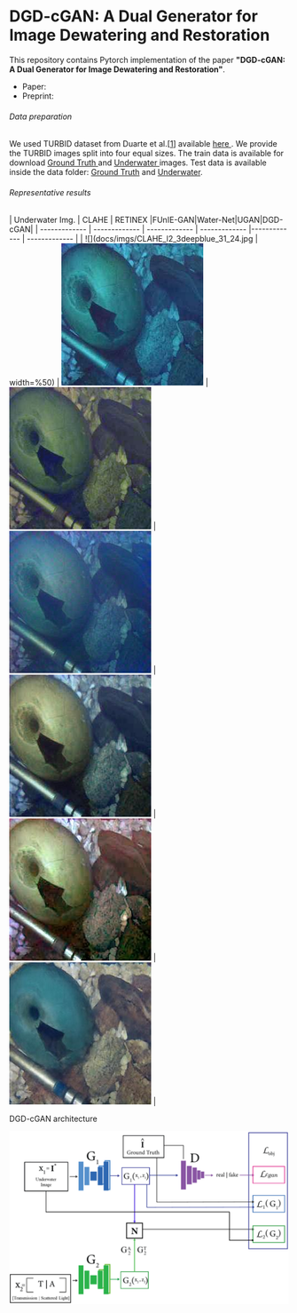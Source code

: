 # DGD-cGAN: A Dual Generator for Image Dewatering and Restoration

This repository contains Pytorch implementation of the paper **"DGD-cGAN: A Dual Generator for Image Dewatering and Restoration"**.
<ul>
  <li> Paper: </li>
  <li> Preprint:</li>
      </ul>
      
      
###### Data preparation  
We used TURBID dataset from Duarte et al.[<a href="http://amandaduarte.com.br/turbid/Turbid_Dataset.pdf" target="_blank">1</a>] available <a href="http://amandaduarte.com.br/turbid/ " target="_blank"> here </a>.
We provide the TURBID images split into four equal sizes. The train data is available for download <a href="https://drive.google.com/file/d/13yxI85JUdsbplM7-Hh8sywIXoom-6hZu/view?usp=sharing" target="_blank"> Ground Truth </a> and <a href="https://drive.google.com/file/d/1XZesr1UCuxnp0gQ3k5tESQd7tkHvCm6t/view?usp=sharing" target="_blank"> Underwater </a> images. Test data is available inside the data folder: [Ground Truth](data/Test_groundtruth.zip) and [Underwater](data/Test_underwater.zip).

###### Representative results

| Underwater Img. | CLAHE | RETINEX |FUnIE-GAN|Water-Net|UGAN|DGD-cGAN|
| ------------- | ------------- | ------------- | ------------- |------------- | ------------- |
| ![](docs/imgs/CLAHE_l2_3deepblue_31_24.jpg | width=%50) | ![](docs/imgs/CLAHE_l2_3deepblue_31_24.jpg) | ![](docs/imgs/RETINEX_l2_3deepblue_31_24.jpg) |![](docs/imgs/FUNIE_GAN_l2_3deepblue_31_24.jpg) | ![](docs/imgs/WATER_NET_l2_3deepblue_31_24.jpg) | ![](docs/imgs/UGAN_l2_3deepblue_31_24.jpg) | ![](docs/imgs/DGD_GAN_l2_3deepblue_31_24.jpg) |


DGD-cGAN architecture

![](docs/fig1.png)
   
